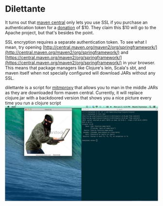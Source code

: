 # Dilettante

It turns out that [maven central](http://search.maven.org/) only lets you use SSL if you purchase an authentication token for a [donation](http://www.sonatype.com/clm/secure-access-to-central) of $10. They claim this $10 will go to the Apache project, but that's besides the point.

SSL encryption requires a separate authentication token. To see what I mean, try opening  [http://central.maven.org/maven2/org/springframework/](http://central.maven.org/maven2/org/springframework/) and [https://central.maven.org/maven2/org/springframework/](https://central.maven.org/maven2/org/springframework/) in your browser. This means that package managers like Clojure's lein, Scala's sbt, and maven itself when not specially configured will download JARs without any SSL. 

dilettante is a script for [mitmproxy](http://mitmproxy.org/) that allows you to man in the middle JARs as they are downloaded form maven central. Currently, it will replace clojure.jar with a backdoored version that shows you a nice picture every time you run a clojure script
![h4x0r3d](screenshot.png)

